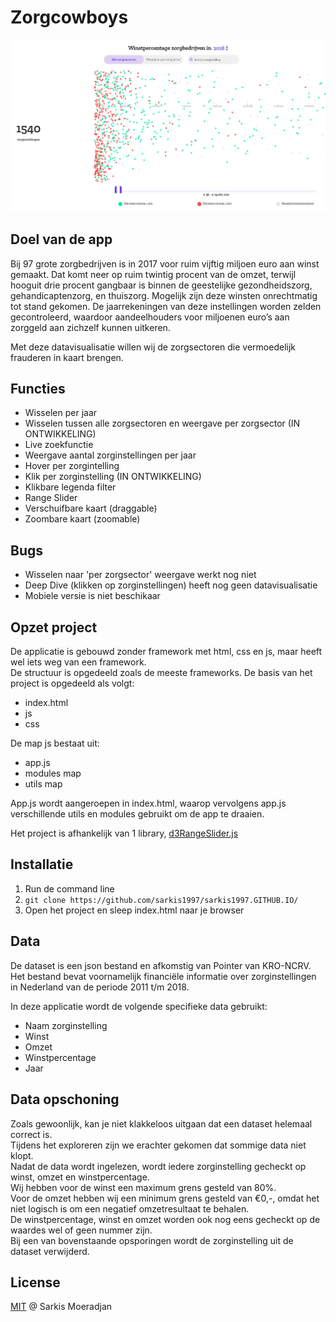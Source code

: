# Zorgcowboys

<img src="https://github.com/sarkis1997/sarkis1997.GITHUB.IO/blob/master/media/scrhome.png">

## Doel van de app
Bij 97 grote zorgbedrijven is in 2017 voor ruim vijftig miljoen euro aan winst gemaakt. Dat komt
neer op ruim twintig procent van de omzet, terwijl hooguit drie procent gangbaar is binnen
de geestelijke gezondheidszorg, gehandicaptenzorg, en thuiszorg. Mogelijk zijn deze winsten
onrechtmatig tot stand gekomen. De jaarrekeningen van deze instellingen worden zelden
gecontroleerd, waardoor aandeelhouders voor miljoenen euro’s aan zorggeld aan zichzelf kunnen
uitkeren.

Met deze datavisualisatie willen wij de zorgsectoren die vermoedelijk frauderen in kaart brengen.

## Functies
* Wisselen per jaar
* Wisselen tussen alle zorgsectoren en weergave per zorgsector (IN ONTWIKKELING)
* Live zoekfunctie
* Weergave aantal zorginstellingen per jaar
* Hover per zorgintelling
* Klik per zorginstelling (IN ONTWIKKELING)
* Klikbare legenda filter
* Range Slider
* Verschuifbare kaart (draggable)
* Zoombare kaart (zoomable)

## Bugs
* Wisselen naar 'per zorgsector' weergave werkt nog niet
* Deep Dive (klikken op zorginstellingen) heeft nog geen datavisualisatie
* Mobiele versie is niet beschikaar

## Opzet project
De applicatie is gebouwd zonder framework met html, css en js, maar heeft wel iets weg van een framework.<br>
De structuur is opgedeeld zoals de meeste frameworks. De basis van het project is opgedeeld als volgt: 

* index.html
* js
* css

De map js bestaat uit:
* app.js
* modules map
* utils map

App.js wordt aangeroepen in index.html, waarop vervolgens app.js verschillende utils en modules gebruikt om de app te draaien.

Het project is afhankelijk van 1 library, <a href="https://github.com/RasmusFonseca/d3RangeSlider/blob/master/d3RangeSlider.js">d3RangeSlider.js</a>


## Installatie
1. Run de command line
2. `git clone https://github.com/sarkis1997/sarkis1997.GITHUB.IO/`
3. Open het project en sleep index.html naar je browser

## Data
De dataset is een json bestand en afkomstig van Pointer van KRO-NCRV.<br>
Het bestand bevat voornamelijk financiële informatie over zorginstellingen in Nederland van de periode 2011 t/m 2018.

In deze applicatie wordt de volgende specifieke data gebruikt:
* Naam zorginstelling
* Winst
* Omzet
* Winstpercentage
* Jaar

## Data opschoning
Zoals gewoonlijk, kan je niet klakkeloos uitgaan dat een dataset helemaal correct is.<br>
Tijdens het exploreren zijn we erachter gekomen dat sommige data niet klopt.<br>
Nadat de data wordt ingelezen, wordt iedere zorginstelling gecheckt op winst, omzet en winstpercentage.<br>
Wij hebben voor de winst een maximum grens gesteld van 80%.<br>
Voor de omzet hebben wij een minimum grens gesteld van €0,-, omdat het niet logisch is om een negatief omzetresultaat te behalen.<br>
De winstpercentage, winst en omzet worden ook nog eens gecheckt op de waardes wel of geen nummer zijn.<br>
Bij een van bovenstaande opsporingen wordt de zorginstelling uit de dataset verwijderd.

## License
<a href="https://github.com/sarkis1997/sarkis1997.GITHUB.IO/blob/master/LICENSE">MIT</a> @ Sarkis Moeradjan
